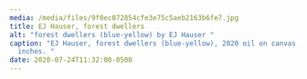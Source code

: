 ```yaml
---
media: /media/files/9f0ec072854cfe3e75c5aeb2163b6fe7.jpg
title: EJ Hauser, forest dwellers
alt: "forest dwellers (blue-yellow) by EJ Hauser "
caption: "EJ Hauser, forest dwellers (blue-yellow), 2020 oil on canvas, 52 x 39
  inches. "
date: 2020-07-24T11:32:00-0500
---
```


